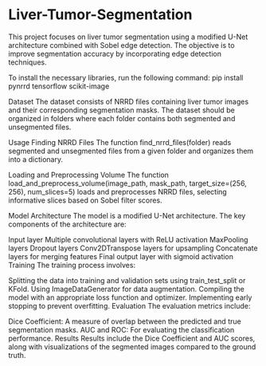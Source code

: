 # Liver-Tumor-Segmentation
This project focuses on liver tumor segmentation using a modified U-Net architecture combined with Sobel edge detection. The objective is to improve segmentation accuracy by incorporating edge detection techniques.

To install the necessary libraries, run the following command:
pip install pynrrd tensorflow scikit-image

Dataset
The dataset consists of NRRD files containing liver tumor images and their corresponding segmentation masks. The dataset should be organized in folders where each folder contains both segmented and unsegmented files.

Usage
Finding NRRD Files
The function find_nrrd_files(folder) reads segmented and unsegmented files from a given folder and organizes them into a dictionary.

Loading and Preprocessing Volume
The function load_and_preprocess_volume(image_path, mask_path, target_size=(256, 256), num_slices=5) loads and preprocesses NRRD files, selecting informative slices based on Sobel filter scores.

Model Architecture
The model is a modified U-Net architecture. The key components of the architecture are:

Input layer
Multiple convolutional layers with ReLU activation
MaxPooling layers
Dropout layers
Conv2DTranspose layers for upsampling
Concatenate layers for merging features
Final output layer with sigmoid activation
Training
The training process involves:

Splitting the data into training and validation sets using train_test_split or KFold.
Using ImageDataGenerator for data augmentation.
Compiling the model with an appropriate loss function and optimizer.
Implementing early stopping to prevent overfitting.
Evaluation
The evaluation metrics include:

Dice Coefficient: A measure of overlap between the predicted and true segmentation masks.
AUC and ROC: For evaluating the classification performance.
Results
Results include the Dice Coefficient and AUC scores, along with visualizations of the segmented images compared to the ground truth.
